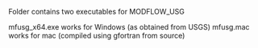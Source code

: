 Folder contains two executables for MODFLOW_USG

mfusg_x64.exe works for Windows (as obtained from USGS)
mfusg.mac works for mac (compiled using gfortran from source)


